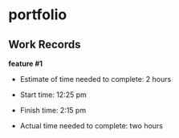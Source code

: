 # portfolio

## Work Records

**feature #1**

- Estimate of time needed to complete: 2 hours
- Start time: 12:25 pm

- Finish time: 2:15 pm

- Actual time needed to complete: two hours
